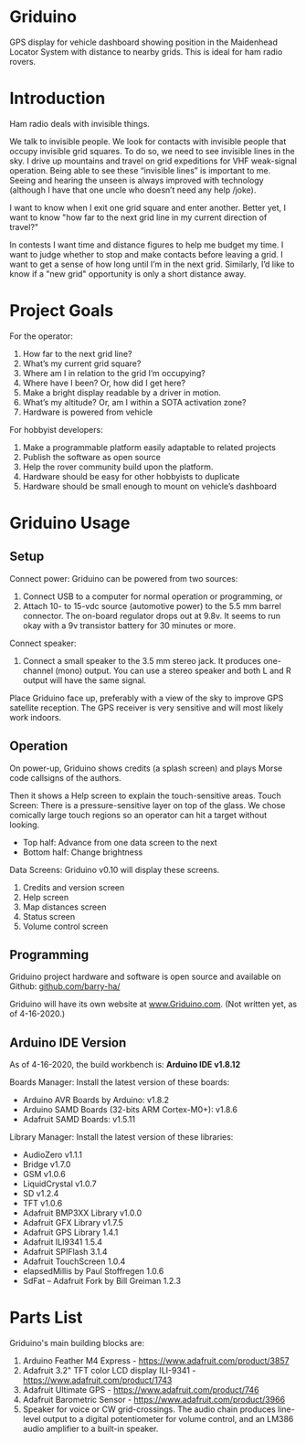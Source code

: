 # Griduino
GPS display for vehicle dashboard showing position in the Maidenhead Locator System with distance to nearby grids. This is ideal for ham radio rovers.

# Introduction
Ham radio deals with invisible things.

We talk to invisible people. We look for contacts with invisible people that occupy invisible grid squares. To do so, we need to see invisible lines in the sky. I drive up mountains and travel on grid expeditions for VHF weak-signal operation. Being able to see these “invisible lines” is important to me. Seeing and hearing the unseen is always improved with technology (although I have that one uncle who doesn’t need any help /joke).

I want to know when I exit one grid square and enter another. Better yet, I want to know "how far to the next grid line in my current direction of travel?"

In contests I want time and distance figures to help me budget my time. I want to judge whether to stop and make contacts before leaving a grid. I want to get a sense of how long until I’m in the next grid. Similarly, I’d like to know if a "new grid" opportunity is only a short distance away.

# Project Goals
For the operator:
1. How far to the next grid line?
1. What’s my current grid square?
1. Where am I in relation to the grid I’m occupying?
1. Where have I been? Or, how did I get here?
1. Make a bright display readable by a driver in motion.
1. What’s my altitude? Or, am I within a SOTA activation zone?
1. Hardware is powered from vehicle

For hobbyist developers:
1. Make a programmable platform easily adaptable to related projects
1. Publish the software as open source
1. Help the rover community build upon the platform.
1. Hardware should be easy for other hobbyists to duplicate
1. Hardware should be small enough to mount on vehicle’s dashboard

# 	Griduino Usage
## Setup
Connect power: Griduino can be powered from two sources:
1. Connect USB to a computer for normal operation or programming, or
1. Attach 10- to 15-vdc source (automotive power) to the 5.5 mm barrel connector. The on-board regulator drops out at 9.8v. It seems to run okay with a 9v transistor battery for 30 minutes or more. 

Connect speaker:
1. Connect a small speaker to the 3.5 mm stereo jack.
It produces one-channel (mono) output. You can use a stereo speaker and both L and R output will have the same signal.

Place Griduino face up, preferably with a view of the sky to improve GPS satellite reception. The GPS receiver is very sensitive and will most likely work indoors.

## Operation
On power-up, Griduino shows credits (a splash screen) and plays Morse code callsigns of the authors.

Then it shows a Help screen to explain the touch-sensitive areas.
Touch Screen: There is a pressure-sensitive layer on top of the glass. We chose comically large touch regions so an operator can hit a target without looking.
- Top half:	Advance from one data screen to the next
- Bottom half:	Change brightness

Data Screens: Griduino v0.10 will display these screens.
1. Credits and version screen
1. Help screen
1. Map distances screen
1. Status screen
1. Volume control screen

## Programming
Griduino project hardware and software is open source and available on Github: [github.com/barry-ha/](https://github.com/barry-ha/)

Griduino will have its own website at www.Griduino.com. (Not written yet, as of 4-16-2020.)

## Arduino IDE Version
As of 4-16-2020, the build workbench is: **Arduino IDE v1.8.12**

Boards Manager: Install the latest version of these boards:
- Arduino AVR Boards by Arduino: v1.8.2
- Arduino SAMD Boards (32-bits ARM Cortex-M0+): v1.8.6
- Adafruit SAMD Boards: v1.5.11

Library Manager: Install the latest version of these libraries:
- AudioZero v1.1.1
- Bridge v1.7.0
- GSM v1.0.6
- LiquidCrystal v1.0.7
- SD v1.2.4
- TFT v1.0.6
- Adafruit BMP3XX Library v1.0.0
- Adafruit GFX Library v1.7.5
- Adafruit GPS Library 1.4.1
- Adafruit ILI9341 1.5.4
- Adafruit SPIFlash 3.1.4
- Adafruit TouchScreen 1.0.4
- elapsedMillis by Paul Stoffregen 1.0.6
- SdFat – Adafruit Fork by Bill Greiman 1.2.3

# Parts List
Griduino's main building blocks are:
1. Arduino Feather M4 Express - https://www.adafruit.com/product/3857 
1. Adafruit 3.2" TFT color LCD display ILI-9341 - https://www.adafruit.com/product/1743 
1. Adafruit Ultimate GPS - https://www.adafruit.com/product/746
1. Adafruit Barometric Sensor - https://www.adafruit.com/product/3966 
1. Speaker for voice or CW grid-crossings. The audio chain produces line-level output to a digital potentiometer for volume control, and an LM386 audio amplifier to a built-in speaker.
